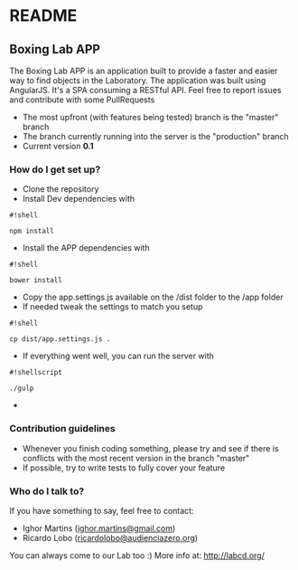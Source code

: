 # README #

## Boxing Lab APP ##

The Boxing Lab APP is an application built to provide a faster and easier way to find objects in the Laboratory.
The application was built using AngularJS. It's a SPA consuming a RESTful API.
Feel free to report issues and contribute with some PullRequests

* The most upfront (with features being tested) branch is the "master" branch
* The branch currently running into the server is the "production" branch
* Current version **0.1**

### How do I get set up? ###

* Clone the repository
* Install Dev dependencies with 
```
#!shell

npm install
```
* Install the APP dependencies with
```
#!shell

bower install

```

* Copy the app.settings.js available on the /dist folder to the /app folder
* If needed tweak the settings to match you setup

```
#!shell

cp dist/app.settings.js .

```

* If everything went well, you can run the server with

```
#!shellscript

./gulp
```

*


### Contribution guidelines ###

* Whenever you finish coding something, please try and see if there is conflicts with the most recent version in the branch "master"
* If possible, try to write tests to fully cover your feature

### Who do I talk to? ###

If you have something to say, feel free to contact:
* Ighor Martins (ighor.martins@gmail.com)
* Ricardo Lobo (ricardolobo@audienciazero.org)

You can always come to our Lab too :)
More info at: http://labcd.org/